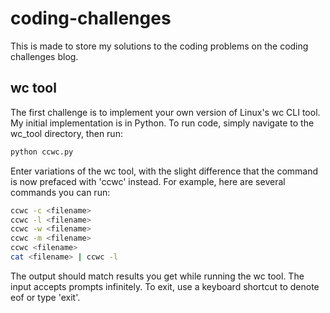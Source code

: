 # coding-challenges
This is made to store my solutions to the coding problems on the coding challenges blog.

## wc tool
The first challenge is to implement your own version of Linux's wc CLI tool.
My initial implementation is in Python.
To run code, simply navigate to the wc_tool directory, then run:
```sh
python ccwc.py
```
Enter variations of the wc tool, with the slight difference that the command is now prefaced with 'ccwc' instead. For example, here are several commands you can run:
```sh
ccwc -c <filename>
ccwc -l <filename>
ccwc -w <filename>
ccwc -m <filename>
ccwc <filename>
cat <filename> | ccwc -l
```
The output should match results you get while running the wc tool. The input accepts prompts infinitely. To exit, use a keyboard shortcut to denote eof or type 'exit'.
